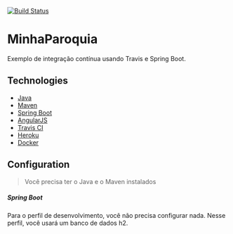 [![Build Status](https://travis-ci.org/jonespozzatti/MinhaParoquia.svg?branch=master)](https://travis-ci.org/jonespozzatti/MinhaParoquia)
# MinhaParoquia

Exemplo de integração contínua usando Travis e Spring Boot.

## Technologies

* [Java](http://www.oracle.com/technetwork/java/javase/downloads/index.html)
* [Maven](https://maven.apache.org/)
* [Spring Boot](http://projects.spring.io/spring-boot/)
* [AngularJS](https://angularjs.org/)
* [Travis CI](https://travis-ci.org/)
* [Heroku](https://www.heroku.com/)
* [Docker](http://docker.com/)

## Configuration

> Você precisa ter o Java e o Maven instalados
##### Spring Boot

  Para o perfil de desenvolvimento, você não precisa configurar nada. Nesse perfil, você usará um banco de dados h2.
  